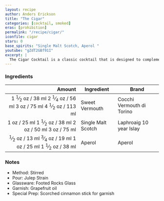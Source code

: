 ```yaml
---
layout: recipe
author: Anders Erickson
title: "The Cigar"
categories: [cocktail, smoked]
eras: [prohibition]
permalink: "/recipe/cigar/"
iconfile: cigar
stars: 0
base_spirits: "Single Malt Scotch, Aperol "
youtube: "gZdT2GBf91I"
excerpt: |
  The Cigar Cocktail is a classic cocktail that is designed to complement the flavors of a cigar. It is typically made with a blend of dark spirits, such as whiskey or rum, and sweet vermouth.
---
```


### Ingredients

| Amount | Ingredient         | Brand                     |
| -----: | ------------------ | ------------------------- |
| <span class="onex active">1 <sup>1</sup>&frasl;<sub>2</sub> oz  / 38 ml</span> <span class="onehalfx">2 <sup>1</sup>&frasl;<sub>4</sub> oz  / 56 ml</span> <span class="twox">3 oz  / 75 ml</span> <span class="threex">4 <sup>1</sup>&frasl;<sub>2</sub> oz  / 113 ml</span>| Sweet Vermouth     | Cocchi Vermouth di Torino |
|   <span class="onex active">1 oz  / 25 ml</span> <span class="onehalfx">1 <sup>1</sup>&frasl;<sub>2</sub> oz  / 38 ml</span> <span class="twox">2 oz  / 50 ml</span> <span class="threex">3 oz  / 75 ml</span>| Single Malt Scotch | Laphroaig 10 year Islay   |
| <span class="onex active"> <sup>1</sup>&frasl;<sub>2</sub> oz  / 13 ml</span> <span class="onehalfx"> <sup>3</sup>&frasl;<sub>4</sub> oz  / 19 ml</span> <span class="twox">1 oz  / 25 ml</span> <span class="threex">1 <sup>1</sup>&frasl;<sub>2</sub> oz  / 38 ml</span>| Aperol             | Aperol                    |

### Notes

- Method: Stirred
- Pour: Julep Strain
- Glassware: Footed Rocks Glass
- Garnish: Grapefruit oil
- Special Prep: Scorched cinnamon stick for garnish

    
<script type="application/ld+json">
{
  "@context": "https://schema.org",
  "@type": "Recipe",
  "author": "{{ page.author }}",
  "description": "{{ page.excerpt | strip_html | replace: '"', "'" }}",
  "image": "{% for ingredient in site.data[page.iconfile].images.ingredient limit: 1 %}{{ ingredient.url }}{% endfor %}",
  "recipeIngredient": [  "1.5 oz Sweet Vermouth",
  "1 oz Single Malt Scotch",
  "0.5 oz Aperol"],
  "name": "{{ page.title }}",
  "recipeInstructions": "  {
    '@type': 'HowToStep',
    'text': '- Method: Stirred
'
  },  {
    '@type': 'HowToStep',
    'text': '- Pour: Julep Strain
'
  },  {
    '@type': 'HowToStep',
    'text': '- Glassware: Footed Rocks Glass
'
  },  {
    '@type': 'HowToStep',
    'text': '- Garnish: Grapefruit oil
'
  },  {
    '@type': 'HowToStep',
    'text': '- Special Prep: Scorched cinnamon stick for garnish
'
  }",
  "recipeYield": "1 to 3 cocktails",
  "recipeCategory": "cocktail",
  "aggregateRating": "{%- if page.stars -%}{%- include stars_metadata.html %} out of 5{% else %}NA{%- endif -%}",
  "recipeCuisine": "global",
  "prepTime": "20 minutes",
  "cookTime": "15 second",
  "keywords": "{{ page.title }}, cocktail, {{ page.eras }}, {%- include category_metadata.html -%}, {%- include spirits_metadata.html -%}",
  "nutrition": "NA"
}
</script>

    